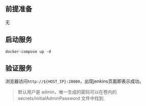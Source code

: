 ## 前提准备

无

## 启动服务

```shell
docker-compose up -d
```

## 验证服务

浏览器访问`http://${HOST_IP}:28080`，出现jenkins页面即表示成功。

> 默认用户是 admin，唯一生成的密码可以在卷内的 secrets/initialAdminPassword 文件中找到.